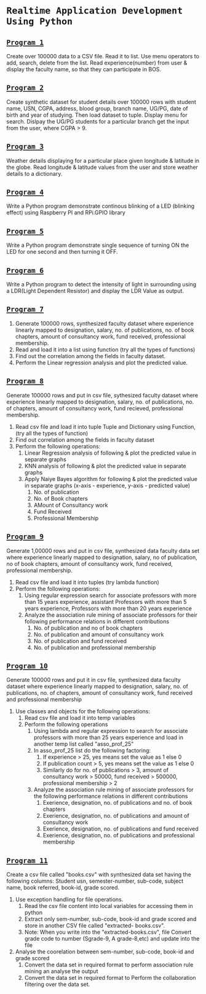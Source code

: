 # `Realtime Application Development Using Python`

## [`Program 1`](p1Faculty.py)

Create over 100000 data to a CSV file. Read it to list. Use menu operators to add, search, delete from the list.
Read experience(number) from user & display the faculty name, so that they can participate in BOS.

## [`Program 2`](p2Student.py)

Create synthetic dataset for student details over 100000 rows with student name, USN, CGPA, address, 
blood group, branch name, UG/PG, date of birth and year of studying. Then load dataset to tuple. Display menu for search. Dislpay the UG/PG students for a particular branch get the input from the user, where CGPA > 9.

## [`Program 3`](p3Weather.py)

Weather details displaying for a particular place given longitude & latitude in the globe. Read longitude & latitude values from the user and store weather details to a dictionary.

## [`Program 4`](p4Blink.py)

Write a Python program demonstrate continous blinking of a LED (blinking effect) using Raspberry PI and RPi.GPIO library

## [`Program 5`](p5SingleSequence.py)

Write a Python program demonstrate single sequence of turning ON the LED for one second and then turning it OFF.

## [`Program 6`](P6LDR.py)

Write a Python program to detect the intensity of light in surrounding using a LDR(Light Dependent Resistor) and display the LDR Value as output.

## [`Program 7`](p7LinearRegression.py)

1. Generate 100000 rows, synthesized faculty dataset where experience linearly mapped to designation, salary, no. of publications, no. of book chapters, amount of consultancy work, fund received, professional membership.
2. Read and load it into a list using function (try all the types of functions)
3. Find out the correlation among the fields in faculty dataset.
4. Perform the Linear regression analysis and plot the predicted value.

## [`Program 8`](p8MLFaculty.py)

Generate 100000 rows and put in csv file, sythesized faculty dataset where experience linearly mapped to designation,
salary, no. of publications, no. of chapters, amount of consultancy work, fund recieved, professional membership.

1. Read csv file and load it into tuple Tuple and Dictionary using Function, (try all the types of function)
2. Find out correlation among the fields in faculty dataset
3. Perform the following operations:
    1. Linear Regression analysis of following & plot the predicted value in separate graphs
    2. KNN analysis of following & plot the predicted value in separate graphs
    3. Apply Naiye Bayes algorithm for following & plot the predicted value in separate graphs (x-axis - experience, y-axis - predicted value)
         1. No. of publication
         2. No. of Book chapters
         3. AMount of Consultancy work
         4. Fund Received
         5. Professional Membership


## [`Program 9`](p9FacultyAssociationRules.py)

Generate 1,00000 rows and put in csv file, synthesized data faculty data set where experience linearly mapped to designation, 
salary, no of publication, no of book chapters, amount of consultancy work, fund received, professional membership.
1. Read csv file and load it into tuples (try lambda function)
2. Perform the following operations:
    1. Using regular expression search for associate professors with more than 15 years experience, assistant Professors with more than 5 years experience, Professors with more than 20 years experience
    2. Analyze the association rule mining of associate professors for their following performance relations in different contributions
        1. No. of publication and no of book chapters
        2. No. of publication and amount of consultancy work
        3. No. of publication and fund received
        4. No. of publication and professional membership


## [`Program 10`](p10FacultyClassAndObjects.py)

Generate 100000 rows and put it in csv file, synthesized data faculty dataset where experience linearly mapped to designation,
salary, no. of publications, no. of chapters, amount of consultancy work, fund received and professional membership
1. Use classes and objects for the following operations:
    1. Read csv file and load it into temp variables
    2. Perform the following operations
        1. Using lambda and regular expression to search for associate professors with more than 25 years experience and 
            load in another temp list called "asso_prof_25"
        2. In asso_prof_25 list do the following factoring:
            1. If experience > 25, yes means set the value as 1 else 0
            2. If publication count > 5, yes means set the value as 1 else 0
            3. Similarly do for no. of publications > 3, amount of consultancy work > 50000, fund received > 500000, 
                professional membership > 2
        3. Analyze the association rule mining of associate professors for the following performance relations in different contributions
            1. Exerience, designation, no. of publications and no. of book chapters
            2. Exerience, designation, no. of publications and amount of consultancy work
            3. Exerience, designation, no. of publications and fund received
            3. Exerience, designation, no. of publications and professional membership


## [`Program 11`](p11Books.py)

Create a csv file called "books.csv" with synthesized data set having the following columns: 
Student usn, semester-number, sub-code, subject name, book referred, book-id, grade scored.
1. Use exception handling for file operations.
     1. Read the csv file content into local variables for accessing them in python
     2. Extract only sem-number, sub-code, book-id and grade scored and store in another CSV file called "extracted- books.csv".
     3. Note: When you write into the "extracted-books.csv", file Convert grade code to number (Sgrade-9, A grade-8,etc) 
         and update into the file
2. Analyse the coorelation between sem-number, sub-code, book-id and grade scored
     1. Convert the data set in required format to perform association rule mining an analyse the output
     2. Convert the data set in required format to Perform the collaboration filtering over the data set.